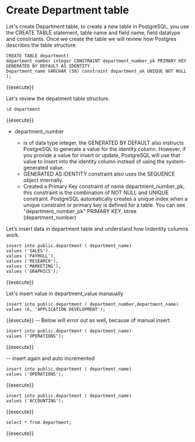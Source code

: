 # Create Department table

Let's create Department table, to create a new table in PostgreSQL, you use the CREATE TABLE statement, table name and field name, field datatype and constriants. Once we create the table we will review how Postgres describes the table structure.


```postgresql
CREATE TABLE department(
department_number integer CONSTRAINT department_number_pk PRIMARY KEY GENERATED BY DEFAULT AS IDENTITY ,
Department_name VARCHAR (50) constraint department_ak UNIQUE NOT NULL
);
``` 
{{execute}}

Let's review the depatment table structure.

```postgresql
\d department
``` 
{{execute}}

  - department_number
    
      - is of data type integer, the GENERATED BY DEFAULT also instructs
        PostgreSQL to generate a value for the identity column. However,
        if you provide a value for insert or update, PostgreSQL will use
        that value to insert into the identity column instead of using
        the system-generated value.
      - GENERATED AS IDENTITY constraint also uses the SEQUENCE object
        internally.
      - Created a Primary Key constraint of name department_number_pk,
        this constraint is the combination of NOT NULL and UNIQUE
        constraint. PostgreSQL automatically creates a unique index when
        a unique constraint or primary key is defined for a table. You
        can see "department_number_pk" PRIMARY KEY, btree
        (department_number)
  
Let’s insert data in department table and understand how Indentity columns work. 

```postgresql
insert into public.department ( department_name)
values ('SALES').
values ('PAYROLL'),
values ('RESEARCH'),
values ('MARKETING'),
values ('GRAPHICS');
``` 
{{execute}}

Let's insert value in department_value manaually 

```postgresql
insert into public.department ( department_number,department_name)
values (6, 'APPLICATION DEVELOPMENT');
``` 
{{execute}}
-- Below will error out as well, because of manual insert

```postgresql
insert into public.department ( department_name)
values ('OPERATIONS');
``` 
{{execute}}

-- insert again and auto incremented

```postgresql
insert into public.department ( department_name)
values ('OPERATIONS');
``` 
{{execute}}

```postgresql
insert into public.department ( department_name)
values ('ACCOUNTING');
``` 
{{execute}}

```postgresql
select * from department;
``` 
{{execute}}
